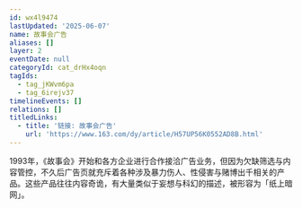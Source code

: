 ```yaml
---
id: wx4l9474
lastUpdated: '2025-06-07'
name: 故事会广告
aliases: []
layer: 2
eventDate: null
categoryId: cat_drHx4oqn
tagIds:
  - tag_jKWvm6pa
  - tag_6irejv37
timelineEvents: []
relations: []
titledLinks:
  - title: '链接: 故事会广告'
    url: 'https://www.163.com/dy/article/H57UP56K0552AD8B.html'
---
```

1993年，《故事会》开始和各方企业进行合作接洽广告业务，但因为欠缺筛选与内容管控，不久后广告页就充斥着各种涉及暴力伤人、性侵害与赌博出千相关的产品。这些产品往往内容奇诡，有大量类似于妄想与科幻的描述，被形容为「纸上暗网」。
